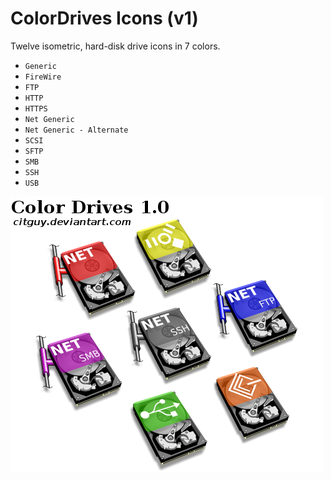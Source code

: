 # ColorDrives Icons (v1)

Twelve isometric, hard-disk drive icons in 7 colors.

* `Generic`
* `FireWire`
* `FTP`
* `HTTP`
* `HTTPS`
* `Net Generic`
* `Net Generic - Alternate`
* `SCSI`
* `SFTP`
* `SMB`
* `SSH`
* `USB`

![preview image](./preview.png)
